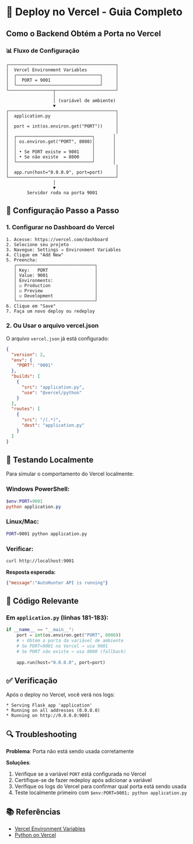 # 🚀 Deploy no Vercel - Guia Completo

## Como o Backend Obtém a Porta no Vercel

### 📊 Fluxo de Configuração

```
┌─────────────────────────────────────────┐
│  Vercel Environment Variables           │
│  ┌────────────────────────────────┐     │
│  │  PORT = 9001                   │     │
│  └────────────────────────────────┘     │
└─────────────────┬───────────────────────┘
                  │
                  │ (variável de ambiente)
                  ▼
┌─────────────────────────────────────────┐
│  application.py                         │
│                                         │
│  port = int(os.environ.get("PORT"))     │
│                                         │
│  ┌─────────────────────────────┐       │
│  │ os.environ.get("PORT", 8000)│       │
│  │                             │       │
│  │ • Se PORT existe = 9001     │       │
│  │ • Se não existe  = 8000     │       │
│  └─────────────────────────────┘       │
│                                         │
│  app.run(host="0.0.0.0", port=port)     │
└─────────────────────────────────────────┘
                  │
                  ▼
        Servidor roda na porta 9001
```

## 🔧 Configuração Passo a Passo

### 1. **Configurar no Dashboard do Vercel**

```
1. Acesse: https://vercel.com/dashboard
2. Selecione seu projeto
3. Navegue: Settings → Environment Variables
4. Clique em "Add New"
5. Preencha:
   ┌──────────────────────────────┐
   │ Key:   PORT                  │
   │ Value: 9001                  │
   │ Environments:                │
   │ ☑ Production                 │
   │ ☑ Preview                    │
   │ ☑ Development                │
   └──────────────────────────────┘
6. Clique em "Save"
7. Faça um novo deploy ou redeploy
```

### 2. **Ou Usar o arquivo vercel.json**

O arquivo `vercel.json` já está configurado:

```json
{
  "version": 2,
  "env": {
    "PORT": "9001"
  },
  "builds": [
    {
      "src": "application.py",
      "use": "@vercel/python"
    }
  ],
  "routes": [
    {
      "src": "/(.*)",
      "dest": "application.py"
    }
  ]
}
```

## 🧪 Testando Localmente

Para simular o comportamento do Vercel localmente:

### Windows PowerShell:
```powershell
$env:PORT=9001
python application.py
```

### Linux/Mac:
```bash
PORT=9001 python application.py
```

### Verificar:
```bash
curl http://localhost:9001
```

**Resposta esperada:**
```json
{"message":"AutoHunter API is running"}
```

## 📝 Código Relevante

### Em `application.py` (linhas 181-183):

```python
if __name__ == "__main__":
    port = int(os.environ.get("PORT", 8000))
    # ↑ Obtém a porta da variável de ambiente
    # Se PORT=9001 no Vercel → usa 9001
    # Se PORT não existe → usa 8000 (fallback)
    
    app.run(host="0.0.0.0", port=port)
```

## ✅ Verificação

Após o deploy no Vercel, você verá nos logs:

```
* Serving Flask app 'application'
* Running on all addresses (0.0.0.0)
* Running on http://0.0.0.0:9001
```

## 🔍 Troubleshooting

**Problema**: Porta não está sendo usada corretamente

**Soluções**:
1. Verifique se a variável `PORT` está configurada no Vercel
2. Certifique-se de fazer redeploy após adicionar a variável
3. Verifique os logs do Vercel para confirmar qual porta está sendo usada
4. Teste localmente primeiro com `$env:PORT=9001; python application.py`

## 📚 Referências

- [Vercel Environment Variables](https://vercel.com/docs/concepts/projects/environment-variables)
- [Python on Vercel](https://vercel.com/docs/frameworks/python)

